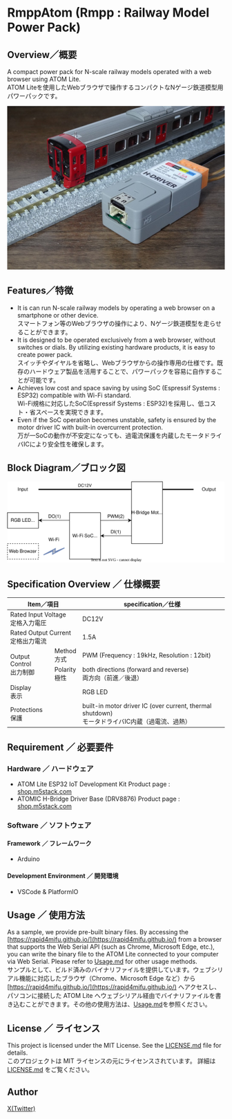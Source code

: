 # RmppAtom (Rmpp : Railway Model Power Pack)
## Overview／概要
A compact power pack for N-scale railway models operated with a web browser using ATOM Lite.<br/>
ATOM Liteを使用したWebブラウザで操作するコンパクトなNゲージ鉄道模型用パワーパックです。

![ATOM Liteを使用した鉄道模型用パワーパック](img/DSC02939.jpg)

## Features／特徴
- It is can run N-scale railway models by operating a web browser on a smartphone or other device.<br/>
  スマートフォン等のWebブラウザの操作により、Nゲージ鉄道模型を走らせることができます。
- It is designed to be operated exclusively from a web browser, without switches or dials. By utilizing existing hardware products, it is easy to create power pack.<br/>
  スイッチやダイヤルを省略し、Webブラウザからの操作専用の仕様です。既存のハードウェア製品を活用することで、パワーパックを容易に自作することが可能です。
- Achieves low cost and space saving by using SoC (Espressif Systems : ESP32) compatible with Wi-Fi standard.<br/>
  Wi-Fi規格に対応したSoC(Espressif Systems : ESP32)を採用し、低コスト・省スペースを実現できます。
- Even if the SoC operation becomes unstable, safety is ensured by the motor driver IC with built-in overcurrent protection.<br/>
  万が一SoCの動作が不安定になっても、過電流保護を内蔵したモータドライバICにより安全性を確保します。

## Block Diagram／ブロック図
![](img/BlockDiagram_RmppAtom.svg)

## Specification Overview ／ 仕様概要
<table>
	<thead>
		<tr>
		<th colspan="2">Item／項目</th>
		<th>specification／仕様</th>
		</tr>
	</thead>
	<tbody>
		<tr>
		<td colspan="2">Rated Input Voltage<br/>定格入力電圧</td>
		<td>DC12V</td>
		</tr>
		<tr>
		<td colspan="2">Rated Output Current<br/>定格出力電流</td>
		<td>1.5A</td>
		</tr>
		<tr>
		<td rowspan="2">Output Control<br/>出力制御</td>
		<td>Method<br/>方式</td>
		<td>PWM (Frequency : 19kHz, Resolution : 12bit)</td>
		</tr>
		<tr>
		<td>Polarity<br/>極性</td>
		<td>both directions (forward and reverse)<br/>両方向（前進／後退）
		</tr>
		<tr>
		<td colspan="2">Display<br/>表示</td>
		<td>RGB LED</td>
		</tr>
		<tr>
		<td colspan="2">Protections<br/>保護</td>
		<td>built-in motor driver IC (over current, thermal shutdown)<br/>モータドライバIC内蔵（過電流、過熱）</td>
		</tr>
	</tbody>
</table>

## Requirement ／ 必要要件
### Hardware ／ ハードウェア
- ATOM Lite ESP32 IoT Development Kit
 Product page : [shop.m5stack.com](https://shop.m5stack.com/products/atom-lite-esp32-development-kit)
- ATOMIC H-Bridge Driver Base (DRV8876)
 Product page : [shop.m5stack.com](https://shop.m5stack.com/products/atomic-h-bridge-driver-base-drv8876)

### Software ／ ソフトウェア
#### Framework ／ フレームワーク
- Arduino
#### Development Environment ／ 開発環境
- VSCode & PlatformIO

## Usage ／ 使用方法
 As a sample, we provide pre-built binary files. By accessing the [https://rapid4mifu.github.io/](https://rapid4mifu.github.io/) from a browser that supports the Web Serial API (such as Chrome, Microsoft Edge, etc.), you can write the binary file to the ATOM Lite connected to your computer via Web Serial. Please refer to [Usage.md](USAGE_en.md) for other usage methods.<br/>
 サンプルとして、ビルド済みのバイナリファイルを提供しています。ウェブシリアル機能に対応したブラウザ（Chrome、Microsoft Edge など）から [https://rapid4mifu.github.io/](https://rapid4mifu.github.io/) へアクセスし、パソコンに接続した ATOM Lite へウェブシリアル経由でバイナリファイルを書き込むことができます。その他の使用方法は、[Usage.md](USAGE_jp.md)を参照ください。

## License ／ ライセンス
This project is licensed under the MIT License. See the [LICENSE.md](LICENSE) file for details.<br/>
このプロジェクトは MIT ライセンスの元にライセンスされています。 詳細は [LICENSE.md](LICENSE) をご覧ください。

## Author
[X(Twitter)](https://x.com/rapid_mifu)